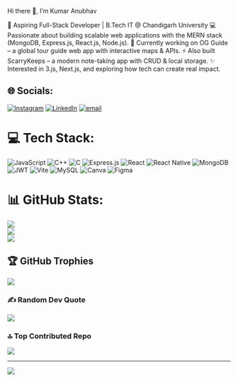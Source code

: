 Hi there 👋, I’m Kumar Anubhav

🚀 Aspiring Full-Stack Developer | B.Tech IT @ Chandigarh University
💻 Passionate about building scalable web applications with the MERN stack (MongoDB, Express.js, React.js, Node.js).
🌱 Currently working on OG Guide – a global tour guide web app with interactive maps & APIs.
⚡ Also built ScarryKeeps – a modern note-taking app with CRUD & local storage.
✨ Interested in 3.js, Next.js, and exploring how tech can create real impact.


## 🌐 Socials:
[![Instagram](https://img.shields.io/badge/Instagram-%23E4405F.svg?logo=Instagram&logoColor=white)](https://instagram.com/anubhavpv) [![LinkedIn](https://img.shields.io/badge/LinkedIn-%230077B5.svg?logo=linkedin&logoColor=white)](https://linkedin.com/in/https://www.linkedin.com/in/kumar-anubhav-949321310/) [![email](https://img.shields.io/badge/Email-D14836?logo=gmail&logoColor=white)](mailto:anubhavdoc9654070617@gmail.com) 

# 💻 Tech Stack:
![JavaScript](https://img.shields.io/badge/javascript-%23323330.svg?style=for-the-badge&logo=javascript&logoColor=%23F7DF1E) ![C++](https://img.shields.io/badge/c++-%2300599C.svg?style=for-the-badge&logo=c%2B%2B&logoColor=white) ![C](https://img.shields.io/badge/c-%2300599C.svg?style=for-the-badge&logo=c&logoColor=white) ![Express.js](https://img.shields.io/badge/express.js-%23404d59.svg?style=for-the-badge&logo=express&logoColor=%2361DAFB) ![React](https://img.shields.io/badge/react-%2320232a.svg?style=for-the-badge&logo=react&logoColor=%2361DAFB) ![React Native](https://img.shields.io/badge/react_native-%2320232a.svg?style=for-the-badge&logo=react&logoColor=%2361DAFB) ![MongoDB](https://img.shields.io/badge/MongoDB-%234ea94b.svg?style=for-the-badge&logo=mongodb&logoColor=white) ![JWT](https://img.shields.io/badge/JWT-black?style=for-the-badge&logo=JSON%20web%20tokens) ![Vite](https://img.shields.io/badge/vite-%23646CFF.svg?style=for-the-badge&logo=vite&logoColor=white) ![MySQL](https://img.shields.io/badge/mysql-4479A1.svg?style=for-the-badge&logo=mysql&logoColor=white) ![Canva](https://img.shields.io/badge/Canva-%2300C4CC.svg?style=for-the-badge&logo=Canva&logoColor=white) ![Figma](https://img.shields.io/badge/figma-%23F24E1E.svg?style=for-the-badge&logo=figma&logoColor=white)
# 📊 GitHub Stats:
![](https://github-readme-stats.vercel.app/api?username=scarryplays&theme=dark&hide_border=false&include_all_commits=true&count_private=false)<br/>
![](https://nirzak-streak-stats.vercel.app/?user=scarryplays&theme=dark&hide_border=false)<br/>
![](https://github-readme-stats.vercel.app/api/top-langs/?username=scarryplays&theme=dark&hide_border=false&include_all_commits=true&count_private=false&layout=compact)

## 🏆 GitHub Trophies
![](https://github-profile-trophy.vercel.app/?username=scarryplays&theme=radical&no-frame=false&no-bg=true&margin-w=4)

### ✍️ Random Dev Quote
![](https://quotes-github-readme.vercel.app/api?type=horizontal&theme=radical)

### 🔝 Top Contributed Repo
![](https://github-contributor-stats.vercel.app/api?username=scarryplays&limit=5&theme=dark&combine_all_yearly_contributions=true)

---
[![](https://visitcount.itsvg.in/api?id=scarryplays&icon=0&color=0)](https://visitcount.itsvg.in)

<!-- Proudly created with GPRM ( https://gprm.itsvg.in ) -->
